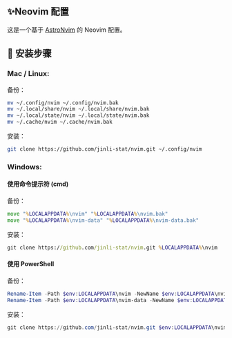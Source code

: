 ## ✨Neovim 配置

这是一个基于  [AstroNvim](https://github.com/AstroNvim/AstroNvim) 的 Neovim 配置。


##  🚀 安装步骤

### Mac / Linux:

备份：
```bash
mv ~/.config/nvim ~/.config/nvim.bak
mv ~/.local/share/nvim ~/.local/share/nvim.bak
mv ~/.local/state/nvim ~/.local/state/nvim.bak
mv ~/.cache/nvim ~/.cache/nvim.bak
```

安装：
```bash
git clone https://github.com/jinli-stat/nvim.git ~/.config/nvim
```

### Windows:

#### 使用命令提示符 (cmd)

备份：
```cmd
move "%LOCALAPPDATA%\nvim" "%LOCALAPPDATA%\nvim.bak"
move "%LOCALAPPDATA%\nvim-data" "%LOCALAPPDATA%\nvim-data.bak"
```

安装：

```cmd
git clone https://github.com/jinli-stat/nvim.git %LOCALAPPDATA%\nvim
```

#### 使用 PowerShell

备份：
```powershell
Rename-Item -Path $env:LOCALAPPDATA\nvim -NewName $env:LOCALAPPDATA\nvim.bak
Rename-Item -Path $env:LOCALAPPDATA\nvim-data -NewName $env:LOCALAPPDATA\nvim-data.bak
```

安装：
```powershell
git clone https://github.com/jinli-stat/nvim.git $env:LOCALAPPDATA\nvim
```

